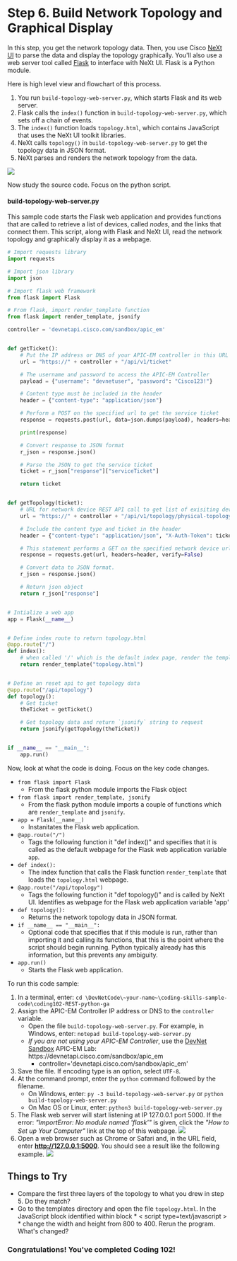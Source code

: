 # Step 6. Build Network Topology and Graphical Display

In this step, you get the network topology data. Then, you use Cisco [NeXt UI](https://developer.cisco.com/site/neXt/) to parse the data and display the topology graphically. You'll also use a web server tool called [Flask](http://flask.pocoo.org/) to interface with NeXt UI. Flask is a Python module.

Here is high level view and flowchart of this process.
1. You run `build-topology-web-server.py`, which starts Flask and its web server.
2. Flask calls the `index()` function in `build-topology-web-server.py`, which sets off a chain of events.
3. The `index()` function loads `topology.html`, which contains JavaScript that uses the NeXt UI toolkit libraries.
4. NeXt calls `topology()` in `build-topology-web-server.py` to get the topology data in JSON format.
5. NeXt parses and renders the network topology from the data.

![](/posts/files/coding-102-rest-python-ga/assets/images/web-flow.png)


Now study the source code. Focus on the python script.

#### build-topology-web-server.py
This sample code starts the Flask web application and provides functions that are called to retrieve a list of devices, called *nodes*, and the links that connect them. This script, along with Flask and NeXt UI, read the network topology and graphically display it as a webpage.


```python
# Import requests library
import requests

# Import json library
import json

# Import flask web framework
from flask import Flask

# From flask, import render_template function
from flask import render_template, jsonify

controller = 'devnetapi.cisco.com/sandbox/apic_em'


def getTicket():
    # Put the IP address or DNS of your APIC-EM controller in this URL
    url = "https://" + controller + "/api/v1/ticket"

    # The username and password to access the APIC-EM Controller
    payload = {"username": "devnetuser", "password": "Cisco123!"}

    # Content type must be included in the header
    header = {"content-type": "application/json"}

    # Perform a POST on the specified url to get the service ticket
    response = requests.post(url, data=json.dumps(payload), headers=header, verify=False)

    print(response)

    # Convert response to JSON format
    r_json = response.json()

    # Parse the JSON to get the service ticket
    ticket = r_json["response"]["serviceTicket"]

    return ticket


def getTopology(ticket):
    # URL for network device REST API call to get list of exisiting devices on the network.
    url = "https://" + controller + "/api/v1/topology/physical-topology"

    # Include the content type and ticket in the header
    header = {"content-type": "application/json", "X-Auth-Token": ticket}

    # This statement performs a GET on the specified network device url
    response = requests.get(url, headers=header, verify=False)

    # Convert data to JSON format.
    r_json = response.json()

    # Return json object
    return r_json["response"]


# Intialize a web app
app = Flask(__name__)


# Define index route to return topology.html
@app.route("/")
def index():
    # when called '/' which is the default index page, render the template 'topology.html'
    return render_template("topology.html")


# Define an reset api to get topology data
@app.route("/api/topology")
def topology():
    # Get ticket
    theTicket = getTicket()

    # Get topology data and return `jsonify` string to request
    return jsonify(getTopology(theTicket))


if __name__ == "__main__":
    app.run()
```

Now, look at what the code is doing. Focus on the key code changes.
* `from flask import Flask`
    * From the flask python module imports the Flask object
* `from flask import render_template, jsonify`
    * From the flask python module imports a couple of functions which are `render_template` and `jsonify`.
* `app = Flask(__name__)`
    * Instanitates the Flask web application.
* `@app.route("/")`
    * Tags the following function it "def index()" and specifies that it is called as the default webpage for the Flask web application variable `app`.
* `def index():`
    * The index function that calls the Flask function `render_template` that loads the `topology.html` webpage.
* `@app.route("/api/topology")`
    * Tags the following function it "def topology()" and is called by NeXt UI. Identifies as webpage for the Flask web application variable 'app'
* `def topology():`
    * Returns the network topology data in JSON format.
* `if __name__ == "__main__":`
    * Optional code that specifies that if this module is run, rather than importing it and calling its functions, that this is the point where the script should begin running. Python typically already has this information, but this prevents any ambiguity.
* `app.run()`
    * Starts the Flask web application.


To run this code sample:
1. In a terminal, enter:
    `cd \DevNetCode\~your-name~\coding-skills-sample-code\coding102-REST-python-ga`
2. Assign the APIC-EM Controller IP address or DNS to the `controller` variable.
    * Open the file `build-topology-web-server.py`. For example, in Windows, enter: `notepad build-topology-web-server.py`
    * *If you are not using your APIC-EM Controller*, use the [DevNet Sandbox](https://developer.cisco.com/site/devnet/sandbox/) APIC-EM Lab: https[]()://devnetapi.cisco.com/sandbox/apic_em
        * controller='devnetapi.cisco.com/sandbox/apic_em'
3. Save the file. If encoding type is an option, select `UTF-8`.
4. At the command prompt, enter the `python` command followed by the filename.
    * On Windows, enter: `py -3 build-topology-web-server.py` or `python build-topology-web-server.py`
    * On Mac OS or Linux, enter: `python3 build-topology-web-server.py`
5. The Flask web server will start listening at IP 127.0.0.1 port 5000. If the error: *"ImportError: No module named 'flask'"* is given, click the *"How to Set up Your Computer"* link at the top of this webpage.
![](/posts/files/coding-102-rest-python-ga/assets/images/webapp-start.png)
6. Open a web browser such as Chrome or Safari and, in the URL field, enter  **http://127.0.0.1:5000**. You should see a result like the following example.
![](/posts/files/coding-102-rest-python-ga/assets/images/topology-graph.png)


## Things to Try
* Compare the first three layers of the topology to what you drew in step 5. Do they match?
* Go to the templates directory and open the file `topology.html`. In the JavaScript block identified within block * &lt; script type=text/javascript &gt; * change the width and height from 800 to 400. Rerun the program. What's changed?


### Congratulations!  You've completed Coding 102!
